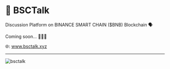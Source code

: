 # 🔸 BSCTalk
Discussion Platform on BINANCE SMART CHAIN ($BNB) Blockchain 🗣


Coming soon... 🤫🤫🤫

🌐: www.bsctalk.xyz

<hr />

![bsctalk](https://user-images.githubusercontent.com/113842155/196002501-b288b585-e0c6-4443-b791-87294ab39fbc.png)
 
 
 
 
 
 
